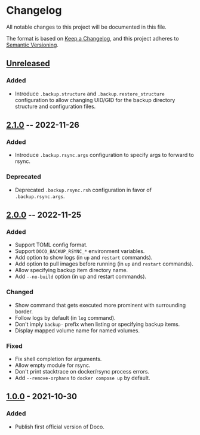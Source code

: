 # Changelog
All notable changes to this project will be documented in this file.

The format is based on [Keep a Changelog](https://keepachangelog.com/en/1.1.0/),
and this project adheres to [Semantic Versioning](https://semver.org/spec/v2.0.0.html).

## [Unreleased]
### Added
- Introduce `.backup.structure` and `.backup.restore_structure` configuration
    to allow changing UID/GID for the backup directory structure and configuration files.

## [2.1.0] -- 2022-11-26
### Added
- Introduce `.backup.rsync.args` configuration to specify args to forward to rsync.

### Deprecated
- Deprecated `.backup.rsync.rsh` configuration in favor of `.backup.rsync.args`.

## [2.0.0] -- 2022-11-25
### Added
- Support TOML config format.
- Support `DOCO_BACKUP_RSYNC_*` environment variables.
- Add option to show logs (in `up` and `restart` commands).
- Add option to pull images before running (in `up` and `restart` commands).
- Allow specifying backup item directory name.
- Add `--no-build` option (in up and restart commands).

### Changed
- Show command that gets executed more prominent with surrounding border.
- Follow logs by default (in `log` command).
- Don't imply `backup-` prefix when listing or specifying backup items.
- Display mapped volume name for named volumes.

### Fixed
- Fix shell completion for arguments.
- Allow empty module for rsync.
- Don't print stacktrace on docker/rsync process errors.
- Add `--remove-orphans` to `docker compose up` by default.

## [1.0.0] - 2021-10-30
### Added
- Publish first official version of Doco.

[Unreleased]: https://github.com/bibermann/doco-cli/compare/2.1.0...HEAD
[2.1.0]: https://github.com/bibermann/doco-cli/compare/2.0.0...2.1.0
[2.0.0]: https://github.com/bibermann/doco-cli/compare/1.0.0...2.0.0
[1.0.0]: https://github.com/bibermann/doco-cli/releases/tag/1.0.0
